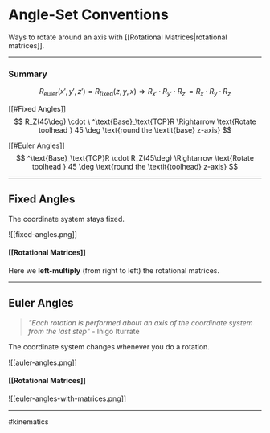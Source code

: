 # Angle-Set Conventions
Ways to rotate around an axis with [[Rotational Matrices|rotational matrices]].

---

### Summary
$$R_{\text{euler}}(x', y', z') = R_{\text{fixed}}(z, y, x) \Rightarrow R_{x'} \cdot R_{y'} \cdot R_{z'} = R_{x} \cdot R_{y} \cdot R_{z}$$

[[#Fixed Angles]]
$$
R_Z(45\deg) \cdot \  ^\text{Base}_\text{TCP}R \Rightarrow \text{Rotate toolhead } 45 \deg \text{round the \textit{base} z-axis}
$$

[[#Euler Angles]]
$$
^\text{Base}_\text{TCP}R \cdot R_Z(45\deg)  \Rightarrow \text{Rotate  toolhead } 45 \deg \text{round the \textit{toolhead} z-axis}
$$

---


## Fixed Angles
The coordinate system stays fixed.

![[fixed-angles.png]]

#### [[Rotational Matrices]]
Here we **left-multiply** (from right to left) the rotational matrices.


---

## Euler Angles
> *"Each rotation is performed about an axis of the coordinate system from the last step"*
>\- Iñigo Iturrate

The coordinate system changes whenever you do a rotation.

![[auler-angles.png]]


#### [[Rotational Matrices]]
![[euler-angles-with-matrices.png]]


---
#kinematics 
